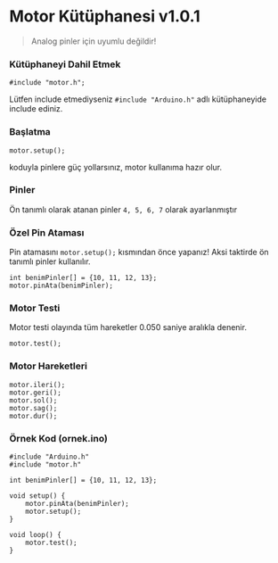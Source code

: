 # Motor Kütüphanesi v1.0.1
> Analog pinler için uyumlu değildir!

### Kütüphaneyi Dahil Etmek
	#include "motor.h";
Lütfen include etmediyseniz `#include "Arduino.h"` adlı kütüphaneyide include ediniz.

### Başlatma
	motor.setup();
koduyla pinlere güç yollarsınız, motor kullanıma hazır olur.

### Pinler
Ön tanımlı olarak atanan pinler `4, 5, 6, 7` olarak ayarlanmıştır

### Özel Pin Ataması
  Pin atamasını `motor.setup();` kısmından önce yapanız! Aksi taktirde ön tanımlı pinler kullanılır.

	int benimPinler[] = {10, 11, 12, 13};
	motor.pinAta(benimPinler);


### Motor Testi
  Motor testi olayında tüm hareketler 0.050 saniye aralıkla denenir.

	motor.test();


### Motor Hareketleri
	motor.ileri();
	motor.geri();
	motor.sol();
	motor.sag();
	motor.dur();

### Örnek Kod (ornek.ino)
	#include "Arduino.h"
	#include "motor.h"

	int benimPinler[] = {10, 11, 12, 13}; 

	void setup() {
  		motor.pinAta(benimPinler);
  		motor.setup();
	}

	void loop() {
  		motor.test();
	}
